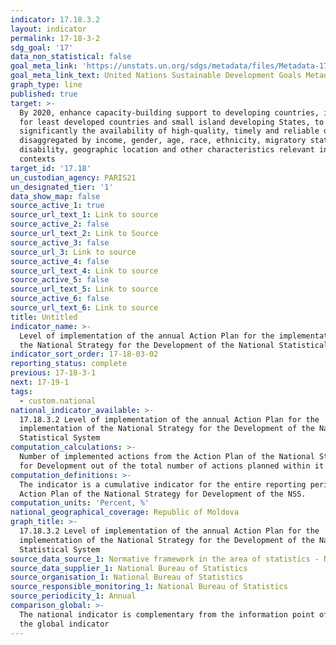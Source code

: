 ```yaml
---
indicator: 17.18.3.2
layout: indicator
permalink: 17-18-3-2
sdg_goal: '17'
data_non_statistical: false
goal_meta_link: 'https://unstats.un.org/sdgs/metadata/files/Metadata-17-18-03.pdf'
goal_meta_link_text: United Nations Sustainable Development Goals Metadata (pdf 468kB)
graph_type: line
published: true
target: >-
  By 2020, enhance capacity-building support to developing countries, including
  for least developed countries and small island developing States, to increase
  significantly the availability of high-quality, timely and reliable data
  disaggregated by income, gender, age, race, ethnicity, migratory status,
  disability, geographic location and other characteristics relevant in national
  contexts
target_id: '17.18'
un_custodian_agency: PARIS21
un_designated_tier: '1'
data_show_map: false
source_active_1: true
source_url_text_1: Link to source
source_active_2: false
source_url_text_2: Link to Source
source_active_3: false
source_url_3: Link to source
source_active_4: false
source_url_text_4: Link to source
source_active_5: false
source_url_text_5: Link to source
source_active_6: false
source_url_text_6: Link to source
title: Untitled
indicator_name: >-
  Level of implementation of the annual Action Plan for the implementation of
  the National Strategy for the Development of the National Statistical System
indicator_sort_order: 17-18-03-02
reporting_status: complete
previous: 17-18-3-1
next: 17-19-1
tags:
  - custom.national
national_indicator_available: >-
  17.18.3.2 Level of implementation of the annual Action Plan for the
  implementation of the National Strategy for the Development of the National
  Statistical System
computation_calculations: >-
  Number of implemented actions from the Action Plan of the National Strategy
  for Development out of the total number of actions planned within it *100.
computation_definitions: >-
  The indicator is a cumulative indicator for the entire reporting period of the
  Action Plan of the National Strategy for Development of the NSS.
computation_units: 'Percent, %'
national_geographical_coverage: Republic of Moldova
graph_title: >-
  17.18.3.2 Level of implementation of the annual Action Plan for the
  implementation of the National Strategy for the Development of the National
  Statistical System
source_data_source_1: Normative framework in the area of statistics - NBS
source_data_supplier_1: National Bureau of Statistics
source_organisation_1: National Bureau of Statistics
source_responsible_monitoring_1: National Bureau of Statistics
source_periodicity_1: Annual
comparison_global: >-
  The national indicator is complementary from the information point of view for
  the global indicator
---
```

